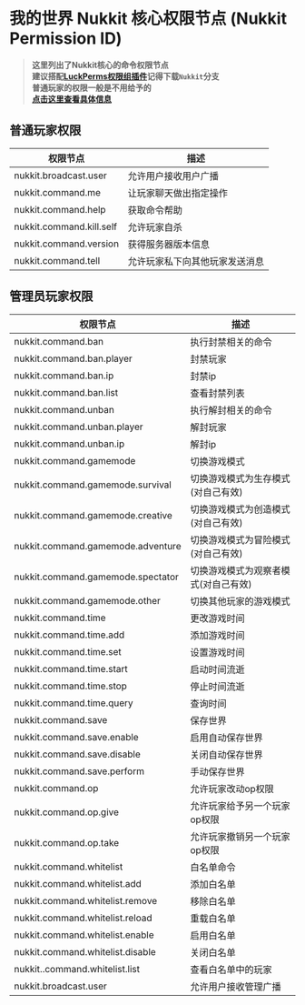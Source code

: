 # 我的世界 Nukkit 核心权限节点 (Nukkit Permission ID)
> **这里列出了Nukkit核心的命令权限节点**  
> **建议搭配[LuckPerms权限组插件](https://github.com/LuckPerms/LuckPerms)记得下载`Nukkit`分支**  
> **普通玩家的权限一般是不用给予的**  
> **[点击这里查看具体信息](https://github.com/CloudburstMC/Nukkit/blob/master/src/main/java/cn/nukkit/permission/DefaultPermissions.java)**  
## 普通玩家权限
|权限节点|描述|
|-|-|
|nukkit.broadcast.user|允许用户接收用户广播|
|nukkit.command.me|让玩家聊天做出指定操作|
|nukkit.command.help|获取命令帮助|
|nukkit.command.kill.self|允许玩家自杀|
|nukkit.command.version|获得服务器版本信息|
|nukkit.command.tell|允许玩家私下向其他玩家发送消息|
## 管理员玩家权限
|权限节点|描述|
|-|-|
|nukkit.command.ban|执行封禁相关的命令|
|nukkit.command.ban.player|封禁玩家|
|nukkit.command.ban.ip|封禁ip|
|nukkit.command.ban.list|查看封禁列表|
|nukkit.command.unban|执行解封相关的命令|
|nukkit.command.unban.player|解封玩家|
|nukkit.command.unban.ip|解封ip|
|nukkit.command.gamemode|切换游戏模式|
|nukkit.command.gamemode.survival|切换游戏模式为生存模式(对自己有效)|
|nukkit.command.gamemode.creative|切换游戏模式为创造模式(对自己有效)|
|nukkit.command.gamemode.adventure|切换游戏模式为冒险模式(对自己有效)|
|nukkit.command.gamemode.spectator|切换游戏模式为观察者模式(对自己有效)|
|nukkit.command.gamemode.other|切换其他玩家的游戏模式|
|nukkit.command.time|更改游戏时间|
|nukkit.command.time.add|添加游戏时间|
|nukkit.command.time.set|设置游戏时间|
|nukkit.command.time.start|启动时间流逝|
|nukkit.command.time.stop|停止时间流逝|
|nukkit.command.time.query|查询时间|
|nukkit.command.save|保存世界|
|nukkit.command.save.enable|启用自动保存世界|
|nukkit.command.save.disable|关闭自动保存世界|
|nukkit.command.save.perform|手动保存世界|
|nukkit.command.op|允许玩家改动op权限|
|nukkit.command.op.give|允许玩家给予另一个玩家op权限|
|nukkit.command.op.take|允许玩家撤销另一个玩家op权限|
|nukkit.command.whitelist|白名单命令|
|nukkit.command.whitelist.add|添加白名单|
|nukkit.command.whitelist.remove|移除白名单|
|nukkit.command.whitelist.reload|重载白名单|
|nukkit.command.whitelist.enable|启用白名单|
|nukkit.command.whitelist.disable|关闭白名单|
|nukkit..command.whitelist.list|查看白名单中的玩家|
|nukkit.broadcast.user|允许用户接收管理广播|